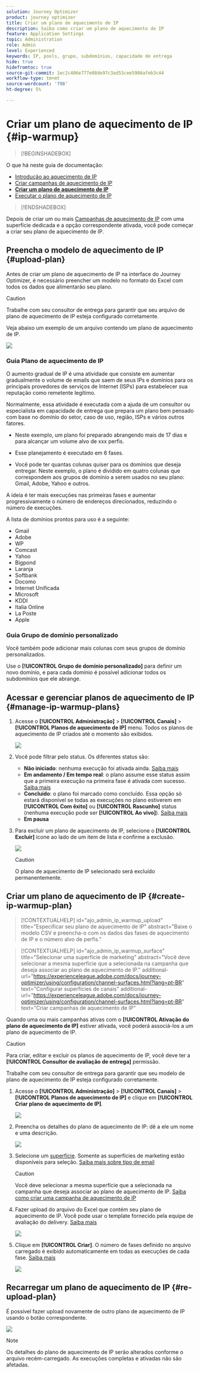 ```yaml
---
solution: Journey Optimizer
product: journey optimizer
title: Criar um plano de aquecimento de IP
description: Saiba como criar um plano de aquecimento de IP
feature: Application Settings
topic: Administration
role: Admin
level: Experienced
keywords: IP, pools, grupo, subdomínios, capacidade de entrega
hide: true
hidefromtoc: true
source-git-commit: 1ec2c406e777e08de97c3ad53cee5986afeb3c44
workflow-type: tm+mt
source-wordcount: '798'
ht-degree: 5%

---
```


# Criar um plano de aquecimento de IP {#ip-warmup}

>[!BEGINSHADEBOX]

O que há neste guia de documentação:

* [Introdução ao aquecimento de IP](ip-warmup-gs.md)
* [Criar campanhas de aquecimento de IP](ip-warmup-campaign.md)
* **[Criar um plano de aquecimento de IP](ip-warmup-plan.md)**
* [Executar o plano de aquecimento de IP](ip-warmup-running.md)

>[!ENDSHADEBOX]

Depois de criar um ou mais [Campanhas de aquecimento de IP](ip-warmup-campaign.md) com uma superfície dedicada e a opção correspondente ativada, você pode começar a criar seu plano de aquecimento de IP.

## Preencha o modelo de aquecimento de IP {#upload-plan}

Antes de criar um plano de aquecimento de IP na interface do Journey Optimizer, é necessário preencher um modelo no formato do Excel com todos os dados que alimentarão seu plano.

>[!CAUTION]
>
>Trabalhe com seu consultor de entrega para garantir que seu arquivo de plano de aquecimento de IP esteja configurado corretamente.

Veja abaixo um exemplo de um arquivo contendo um plano de aquecimento de IP.

![](assets/ip-warmup-sample-file.png)

### Guia Plano de aquecimento de IP

O aumento gradual de IP é uma atividade que consiste em aumentar gradualmente o volume de emails que saem de seus IPs e domínios para os principais provedores de serviços de Internet (ISPs) para estabelecer sua reputação como remetente legítimo.

Normalmente, essa atividade é executada com a ajuda de um consultor ou especialista em capacidade de entrega que prepara um plano bem pensado com base no domínio do setor, caso de uso, região, ISPs e vários outros fatores.

* Neste exemplo, um plano foi preparado abrangendo mais de 17 dias e para alcançar um volume alvo de xxx perfis.

* Esse planejamento é executado em 6 fases.

* Você pode ter quantas colunas quiser para os domínios que deseja entregar. Neste exemplo, o plano é dividido em quatro colunas que correspondem aos grupos de domínio a serem usados no seu plano: Gmail, Adobe, Yahoo e outros.

A ideia é ter mais execuções nas primeiras fases e aumentar progressivamente o número de endereços direcionados, reduzindo o número de execuções.

A lista de domínios prontos para uso é a seguinte:

* Gmail
* Adobe
* WP
* Comcast
* Yahoo
* Bigpond
* Laranja
* Softbank
* Docomo
* Internet Unificada
* Microsoft
* KDDI
* Italia Online
* La Poste
* Apple

### Guia Grupo de domínio personalizado

Você também pode adicionar mais colunas com seus grupos de domínio personalizados.

Use o **[!UICONTROL Grupo de domínio personalizado]** para definir um novo domínio, e para cada domínio é possível adicionar todos os subdomínios que ele abrange.<!--TBC-->

## Acessar e gerenciar planos de aquecimento de IP {#manage-ip-warmup-plans}

1. Acesse o **[!UICONTROL Administração]** > **[!UICONTROL Canais]** > **[!UICONTROL Planos de aquecimento de IP]** menu. Todos os planos de aquecimento de IP criados até o momento são exibidos.

   ![](assets/ip-warmup-filter-list.png)

1. Você pode filtrar pelo status. Os diferentes status são:

   * **Não iniciado**: nenhuma execução foi ativada ainda. [Saiba mais](ip-warmup-running.md#define-runs)
   * **Em andamento / Em tempo real**: o plano assume esse status assim que a primeira execução na primeira fase é ativada com sucesso. [Saiba mais](ip-warmup-running.md#define-runs)
   * **Concluído**: o plano foi marcado como concluído. Essa opção só estará disponível se todas as execuções no plano estiverem em **[!UICONTROL Com êxito]** ou **[!UICONTROL Rascunho]** status (nenhuma execução pode ser **[!UICONTROL Ao vivo]**). [Saiba mais](ip-warmup-running.md#define-runs#mark-as-completed)
   * **Em pausa**<!--: to check (user action)-->

1. Para excluir um plano de aquecimento de IP, selecione o **[!UICONTROL Excluir]** ícone ao lado de um item de lista e confirme a exclusão.

   ![](assets/ip-warmup-delete-plan.png)

   >[!CAUTION]
   >
   >O plano de aquecimento de IP selecionado será excluído permanentemente.

## Criar um plano de aquecimento de IP {#create-ip-warmup-plan}

>[!CONTEXTUALHELP]
>id="ajo_admin_ip_warmup_upload"
>title="Especificar seu plano de aquecimento de IP"
>abstract="Baixe o modelo CSV e preencha-o com os dados das fases de aquecimento de IP e o número alvo de perfis."

>[!CONTEXTUALHELP]
>id="ajo_admin_ip_warmup_surface"
>title="Selecionar uma superfície de marketing"
>abstract="Você deve selecionar a mesma superfície que a selecionada na campanha que deseja associar ao plano de aquecimento de IP."
>additional-url="https://experienceleague.adobe.com/docs/journey-optimizer/using/configuration/channel-surfaces.html?lang=pt-BR" text="Configurar superfícies de canais"
>additional-url="https://experienceleague.adobe.com/docs/journey-optimizer/using/configuration/channel-surfaces.html?lang=pt-BR" text="Criar campanhas de aquecimento de IP"

Quando uma ou mais campanhas ativas com o **[!UICONTROL Ativação do plano de aquecimento de IP]** estiver ativada, você poderá associá-los a um plano de aquecimento de IP.

>[!CAUTION]
>
>Para criar, editar e excluir os planos de aquecimento de IP, você deve ter a **[!UICONTROL Consultor de avaliação de entrega]** permissão. <!--Learn more on managing [!DNL Journey Optimizer] users' access rights in [this section](../administration/permissions-overview.md).-->
>
>Trabalhe com seu consultor de entrega para garantir que seu modelo de plano de aquecimento de IP esteja configurado corretamente. <!--TBC-->

1. Acesse o **[!UICONTROL Administração]** > **[!UICONTROL Canais]** > **[!UICONTROL Planos de aquecimento de IP]** e clique em **[!UICONTROL Criar plano de aquecimento de IP]**.

   ![](assets/ip-warmup-create-plan.png)

1. Preencha os detalhes do plano de aquecimento de IP: dê a ele um nome e uma descrição.

   ![](assets/ip-warmup-plan-details.png)

1. Selecione um [superfície](channel-surfaces.md). Somente as superfícies de marketing estão disponíveis para seleção. [Saiba mais sobre tipo de email](../email/email-settings.md#email-type)

   >[!CAUTION]
   >
   >Você deve selecionar a mesma superfície que a selecionada na campanha que deseja associar ao plano de aquecimento de IP. [Saiba como criar uma campanha de aquecimento de IP](#create-ip-warmup-campaign)

1. Fazer upload do arquivo do Excel que contém seu plano de aquecimento de IP<!--which formats are allowed?-->. Você pode usar o template fornecido pela equipe de avaliação do delivery.<!--TBC?--> [Saiba mais](#upload-plan)
   <!--
    You can also download the Excel template from the [!DNL Journey Optimizer] user interface and upload it after filling it with the IP warmup details.-->

   ![](assets/ip-warmup-upload-success.png)

1. Clique em **[!UICONTROL Criar]**. O número de fases definido no arquivo carregado é exibido automaticamente em todas as execuções de cada fase. [Saiba mais](#upload-plan)

   ![](assets/ip-warmup-plan-phases.png)

## Recarregar um plano de aquecimento de IP {#re-upload-plan}

É possível fazer upload novamente de outro plano de aquecimento de IP usando o botão correspondente.

![](assets/ip-warmup-re-upload-plan.png)

>[!NOTE]
>
>Os detalhes do plano de aquecimento de IP serão alterados conforme o arquivo recém-carregado. As execuções completas e ativadas não são afetadas.